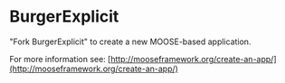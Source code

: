 BurgerExplicit
=====

"Fork BurgerExplicit" to create a new MOOSE-based application.

For more information see: [http://mooseframework.org/create-an-app/](http://mooseframework.org/create-an-app/)
